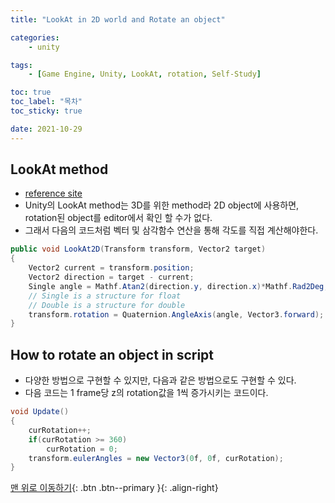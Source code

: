 ```yaml
---
title: "LookAt in 2D world and Rotate an object"

categories:
    - unity

tags:
    - [Game Engine, Unity, LookAt, rotation, Self-Study]

toc: true
toc_label: "목차"
toc_sticky: true

date: 2021-10-29
---
```


## LookAt method
- [reference site](https://forum.unity.com/threads/2d-look-at-object-disappears.390105/)
- Unity의 LookAt method는 3D를 위한 method라 2D object에 사용하면, rotation된 object를 editor에서 확인 할 수가 없다.
- 그래서 다음의 코드처럼 벡터 및 삼각함수 연산을 통해 각도를 직접 계산해야한다.
```c#
public void LookAt2D(Transform transform, Vector2 target)
{
    Vector2 current = transform.position;
    Vector2 direction = target - current;
    Single angle = Mathf.Atan2(direction.y, direction.x)*Mathf.Rad2Deg;
    // Single is a structure for float
    // Double is a structure for double
    transform.rotation = Quaternion.AngleAxis(angle, Vector3.forward);
}
```

## How to rotate an object in script
- 다양한 방법으로 구현할 수 있지만, 다음과 같은 방법으로도 구현할 수 있다.
- 다음 코드는 1 frame당 z의 rotation값을 1씩 증가시키는 코드이다.
```c#
void Update()
{
    curRotation++;
    if(curRotation >= 360)
        curRotation = 0;
    transform.eulerAngles = new Vector3(0f, 0f, curRotation);
}
```

[맨 위로 이동하기](#){: .btn .btn--primary }{: .align-right}